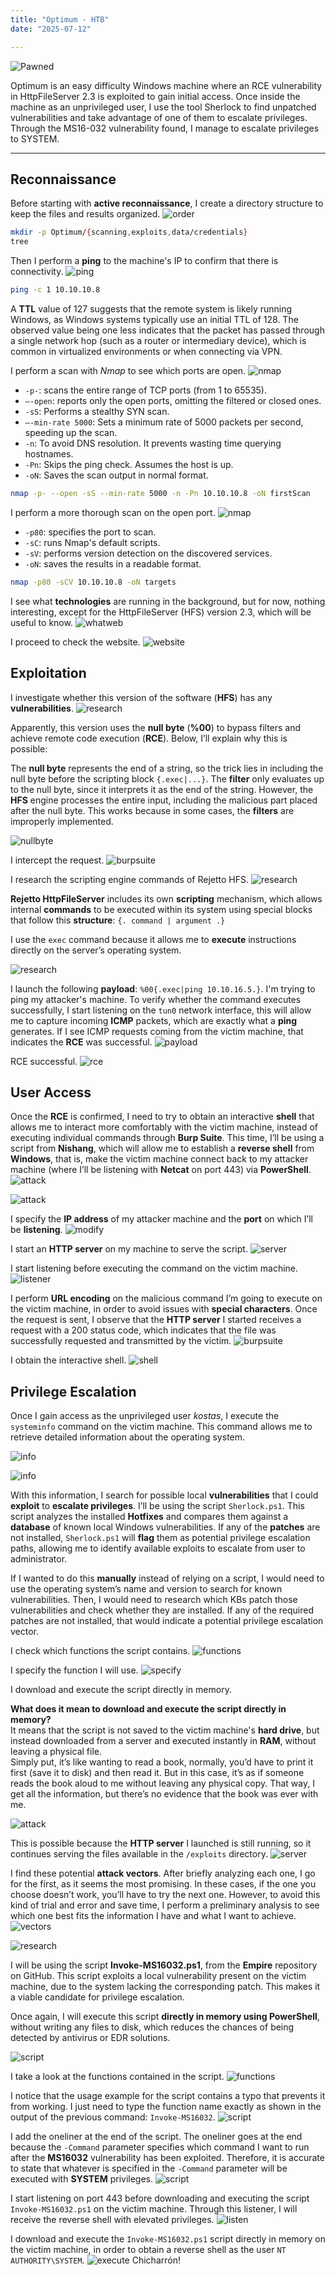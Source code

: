 ```yaml
---
title: "Optimum - HTB"
date: "2025-07-12"

---
```

![Pawned](/images/HTB/Pasted_image_20250720150035.png)

Optimum is an easy difficulty Windows machine where an RCE vulnerability in HttpFileServer 2.3 is exploited to gain initial access. Once inside the machine as an unprivileged user, I use the tool Sherlock to find unpatched vulnerabilities and take advantage of one of them to escalate privileges. Through the MS16-032 vulnerability found, I manage to escalate privileges to SYSTEM.

----

## Reconnaissance

Before starting with **active reconnaissance**, I create a directory structure to keep the files and results organized.
![order](/images/HTB/Pasted_image_20250720150440.png)
```zsh
mkdir -p Optimum/{scanning,exploits,data/credentials} 
tree
```

Then I perform a **ping** to the machine's IP to confirm that there is connectivity.
![ping](/images/HTB/Pasted_image_20250720150532.png)
```zsh
ping -c 1 10.10.10.8
```
A **TTL** value of 127 suggests that the remote system is likely running Windows, as Windows systems typically use an initial TTL of 128. The observed value being one less indicates that the packet has passed through a single network hop (such as a router or intermediary device), which is common in virtualized environments or when connecting via VPN.

I perform a scan with *Nmap* to see which ports are open.
![nmap](/images/HTB/Pasted_image_20250720161458.png)
- `-p-`: scans the entire range of TCP ports (from 1 to 65535). 
- `–-open`: reports only the open ports, omitting the filtered or closed ones.
- `-sS`: Performs a stealthy SYN scan.
- `–-min-rate 5000`: Sets a minimum rate of 5000 packets per second, speeding up the scan.
- `-n`: To avoid DNS resolution. It prevents wasting time querying hostnames.
- `-Pn`: Skips the ping check. Assumes the host is up.
- `-oN`: Saves the scan output in normal format.

```zsh
nmap -p- --open -sS --min-rate 5000 -n -Pn 10.10.10.8 -oN firstScan
```

I perform a more thorough scan on the open port.
![nmap](/images/HTB/Pasted_image_20250720161827.png)
- `-p80`: specifies the port to scan. 
- `-sC`: runs Nmap's default scripts.
- `-sV`: performs version detection on the discovered services.
- `-oN`: saves the results in a readable format.

```zsh
nmap -p80 -sCV 10.10.10.8 -oN targets
```

I see what **technologies** are running in the background, but for now, nothing interesting, except for the HttpFileServer (HFS) version 2.3, which will be useful to know.
![whatweb](/images/HTB/Pasted_image_20250720155356.png)

I proceed to check the website.
![website](/images/HTB/Pasted_image_20250720155441.png)

## Exploitation

I investigate whether this version of the software (**HFS**) has any **vulnerabilities**.
![research](/images/HTB/Pasted_image_20250720155653.png)

Apparently, this version uses the **null byte** (**%00**) to bypass filters and achieve remote code execution (**RCE**). Below, I’ll explain why this is possible:

The **null byte** represents the end of a string, so the trick lies in including the null byte before the scripting block `{.exec|...}`. The **filter** only evaluates up to the null byte, since it interprets it as the end of the string. However, the **HFS** engine processes the entire input, including the malicious part placed after the null byte. This works because in some cases, the **filters** are improperly implemented.

![nullbyte](/images/HTB/Pasted_image_20250720155821.png)

I intercept the request.
![burpsuite](/images/HTB/Pasted_image_20250720160549.png)

I research the scripting engine commands of Rejetto HFS.
![research](/images/HTB/Pasted_image_20250720160536.png)

**Rejetto HttpFileServer** includes its own **scripting** mechanism, which allows internal **commands** to be executed within its system using special blocks that follow this **structure**: `{. command | argument .}`

I use the `exec` command because it allows me to **execute** instructions directly on the server’s operating system.

![research](/images/HTB/Pasted_image_20250720160948.png)

I launch the following **payload**: `%00{.exec|ping 10.10.16.5.}`. I'm trying to ping my attacker's machine. To verify whether the command executes successfully, I start listening on the `tun0` network interface, this will allow me to capture incoming **ICMP** packets, which are exactly what a **ping** generates. If I see ICMP requests coming from the victim machine, that indicates the **RCE** was successful.
![payload](/images/HTB/Pasted_image_20250720161110.png)

RCE successful.
![rce](/images/HTB/Pasted_image_20250720161130.png)

## User Access

Once the **RCE** is confirmed, I need to try to obtain an interactive **shell** that allows me to interact more comfortably with the victim machine, instead of executing individual commands through **Burp Suite**. This time, I’ll be using a script from **Nishang**, which will allow me to establish a **reverse shell** from **Windows**, that is, make the victim machine connect back to my attacker machine (where I’ll be listening with **Netcat** on port 443) via **PowerShell**.
![attack](/images/HTB/Pasted_image_20250721020037.png)

![attack](/images/HTB/Pasted_image_20250721020314.png)

I specify the **IP address** of my attacker machine and the **port** on which I’ll be **listening**.
![modify](/images/HTB/Pasted_image_20250721020515.png)

I start an **HTTP server** on my machine to serve the script.
![server](/images/HTB/Pasted_image_20250721020536.png)

I start listening before executing the command on the victim machine.
![listener](/images/HTB/Pasted_image_20250721021435.png)

I perform **URL encoding** on the malicious command I’m going to execute on the victim machine, in order to avoid issues with **special characters**. Once the request is sent, I observe that the **HTTP server** I started receives a request with a 200 status code, which indicates that the file was successfully requested and transmitted by the victim.
![burpsuite](/images/HTB/Pasted_image_20250721021340.png)

I obtain the interactive shell.
![shell](/images/HTB/Pasted_image_20250721021515.png)

## Privilege Escalation

Once I gain access as the unprivileged user _kostas_, I execute the `systeminfo` command on the victim machine. This command allows me to retrieve detailed information about the operating system.

![info](/images/HTB/Pasted_image_20250721021702.png)

![info](/images/HTB/Pasted_image_20250721021714.png)

With this information, I search for possible local **vulnerabilities** that I could **exploit** to **escalate privileges**. I’ll be using the script `Sherlock.ps1`. This script analyzes the installed **Hotfixes** and compares them against a **database** of known local Windows vulnerabilities. If any of the **patches** are not installed, `Sherlock.ps1` will **flag** them as potential privilege escalation paths, allowing me to identify available exploits to escalate from user to administrator.

If I wanted to do this **manually** instead of relying on a script, I would need to use the operating system’s name and version to search for known vulnerabilities. Then, I would need to research which KBs patch those vulnerabilities and check whether they are installed. If any of the required patches are not installed, that would indicate a potential privilege escalation vector.

I check which functions the script contains.
![functions](/images/HTB/Pasted_image_20250721022532.png)

I specify the function I will use.
![specify](/images/HTB/Pasted_image_20250721022624.png)

I download and execute the script directly in memory.

**What does it mean to download and execute the script directly in memory?**    
It means that the script is not saved to the victim machine's **hard drive**, but instead downloaded from a server and executed instantly in **RAM**, without leaving a physical file.  
Simply put, it’s like wanting to read a book, normally, you’d have to print it first (save it to disk) and then read it. But in this case, it’s as if someone reads the book aloud to me without leaving any physical copy. That way, I get all the information, but there’s no evidence that the book was ever with me.

![attack](/images/HTB/Pasted_image_20250721023031.png)

This is possible because the **HTTP server** I launched is still running, so it continues serving the files available in the `/exploits` directory.
![server](/images/HTB/Pasted_image_20250721025326.png)

I find these potential **attack vectors**. After briefly analyzing each one, I go for the first, as it seems the most promising. In these cases, if the one you choose doesn’t work, you’ll have to try the next one. However, to avoid this kind of trial and error and save time, I perform a preliminary analysis to see which one best fits the information I have and what I want to achieve.
![vectors](/images/HTB/Pasted_image_20250721023143.png)

![research](/images/HTB/Pasted_image_20250721023537.png)

I will be using the script **Invoke-MS16032.ps1**, from the **Empire** repository on GitHub. This script exploits a local vulnerability present on the victim machine, due to the system lacking the corresponding patch. This makes it a viable candidate for privilege escalation.

Once again, I will execute this script **directly in memory using PowerShell**, without writing any files to disk, which reduces the chances of being detected by antivirus or EDR solutions.

![script](/images/HTB/Pasted_image_20250721024450.png)

I take a look at the functions contained in the script.
![functions](/images/HTB/Pasted_image_20250721024939.png)

I notice that the usage example for the script contains a typo that prevents it from working. I just need to type the function name exactly as shown in the output of the previous command: `Invoke-MS16032`.
![script](/images/HTB/Pasted_image_20250721024956.png)

I add the oneliner at the end of the script. The oneliner goes at the end because the `-Command` parameter specifies which command I want to run after the **MS16032** vulnerability has been exploited. Therefore, it is accurate to state that whatever is specified in the `-Command` parameter will be executed with **SYSTEM** privileges.
![script](/images/HTB/Pasted_image_20250721025228.png)

I start listening on port 443 before downloading and executing the script `Invoke-MS16032.ps1` on the victim machine. Through this listener, I will receive the reverse shell with elevated privileges.
![listen](/images/HTB/Pasted_image_20250721030141.png)

I download and execute the `Invoke-MS16032.ps1` script directly in memory on the victim machine, in order to obtain a reverse shell as the user `NT AUTHORITY\SYSTEM`.
![execute](/images/HTB/Pasted_image_20250721030519.png)
Chicharrón!


















